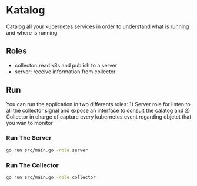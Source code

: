 # Katalog

Catalog all your kubernetes services in order to understand what is running and where is running

## Roles

* collector: read k8s and publish to a server
* server: receive information from collector

## Run

You can run the application in two differents roles: 1) Server role for listen
to all the collector signal and expose an interface to consult the calatog and
2) Collector in charge of capture every kubernetes event regarding objetct that
you wan to monitor

### Run The Server

```bash
go run src/main.go -role server
```

### Run The Collector

```bash
go run src/main.go -role collector
```
